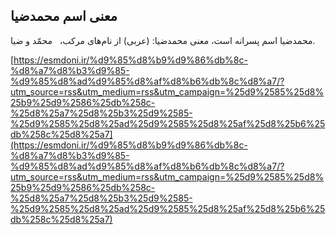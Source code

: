 ## معنی اسم محمدضیا


محمدضیا اسم پسرانه است، معنی محمدضیا: (عربی) از نام‌های مرکب،   محمّد و ضیا.

[https://esmdoni.ir/%d9%85%d8%b9%d9%86%db%8c-%d8%a7%d8%b3%d9%85-%d9%85%d8%ad%d9%85%d8%af%d8%b6%db%8c%d8%a7/?utm_source=rss&utm_medium=rss&utm_campaign=%25d9%2585%25d8%25b9%25d9%2586%25db%258c-%25d8%25a7%25d8%25b3%25d9%2585-%25d9%2585%25d8%25ad%25d9%2585%25d8%25af%25d8%25b6%25db%258c%25d8%25a7](https://esmdoni.ir/%d9%85%d8%b9%d9%86%db%8c-%d8%a7%d8%b3%d9%85-%d9%85%d8%ad%d9%85%d8%af%d8%b6%db%8c%d8%a7/?utm_source=rss&utm_medium=rss&utm_campaign=%25d9%2585%25d8%25b9%25d9%2586%25db%258c-%25d8%25a7%25d8%25b3%25d9%2585-%25d9%2585%25d8%25ad%25d9%2585%25d8%25af%25d8%25b6%25db%258c%25d8%25a7) 